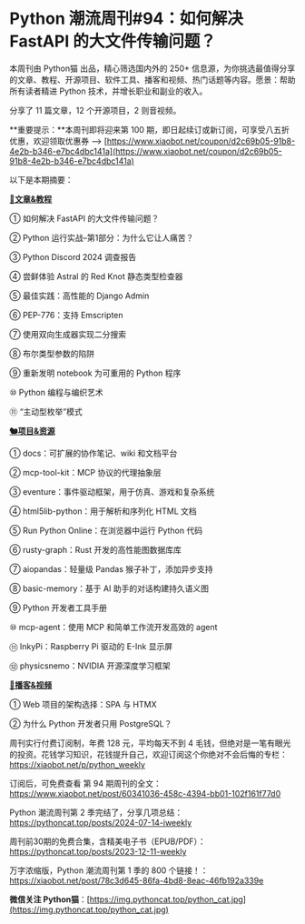 # Python 潮流周刊#94：如何解决 FastAPI 的大文件传输问题？

本周刊由 Python猫 出品，精心筛选国内外的 250+ 信息源，为你挑选最值得分享的文章、教程、开源项目、软件工具、播客和视频、热门话题等内容。愿景：帮助所有读者精进 Python 技术，并增长职业和副业的收入。

分享了 11 篇文章，12 个开源项目，2 则音视频。



**重要提示：**本周刊即将迎来第 100 期，即日起续订或新订阅，可享受八五折优惠，欢迎领取优惠券 --> [https://www.xiaobot.net/coupon/d2c69b05-91b8-4e2b-b346-e7bc4dbc141a](https://www.xiaobot.net/coupon/d2c69b05-91b8-4e2b-b346-e7bc4dbc141a)



以下是本期摘要： 

**[🦄文章&教程](https://xiaobot.net/p/python_weekly)**


① 如何解决 FastAPI 的大文件传输问题？

② Python 运行实战–第1部分：为什么它让人痛苦？

③ Python Discord 2024 调查报告

④ 尝鲜体验 Astral 的 Red Knot 静态类型检查器

⑤ 最佳实践：高性能的 Django Admin

⑥ PEP-776：支持 Emscripten

⑦ 使用双向生成器实现二分搜索

⑧ 布尔类型参数的陷阱

⑨ 重新发明 notebook 为可重用的 Python 程序

⑩ Python 编程与编织艺术

⑪ “主动型枚举”模式

**[🐿️项目&资源](https://xiaobot.net/p/python_weekly)**


① docs：可扩展的协作笔记、wiki 和文档平台

② mcp-tool-kit：MCP 协议的代理抽象层

③ eventure：事件驱动框架，用于仿真、游戏和复杂系统

④ html5lib-python：用于解析和序列化 HTML 文档

⑤ Run Python Online：在浏览器中运行 Python 代码

⑥ rusty-graph：Rust 开发的高性能图数据库库

⑦ aiopandas：轻量级 Pandas 猴子补丁，添加异步支持

⑧ basic-memory：基于 AI 助手的对话构建持久语义图

⑨ Python 开发者工具手册

⑩ mcp-agent：使用 MCP 和简单工作流开发高效的 agent

⑪ InkyPi：Raspberry Pi 驱动的 E-Ink 显示屏

⑫ physicsnemo：NVIDIA 开源深度学习框架

**[🐢播客&视频](https://xiaobot.net/p/python_weekly)**


① Web 项目的架构选择：SPA 与 HTMX

② 为什么 Python 开发者只用 PostgreSQL？



周刊实行付费订阅制，年费 128 元，平均每天不到 4 毛钱，但绝对是一笔有眼光的投资。花钱学习知识，花钱提升自己，欢迎订阅这个你绝对不会后悔的专栏：https://xiaobot.net/p/python_weekly

订阅后，可免费查看 第 94 期周刊的全文：https://www.xiaobot.net/post/60341036-458c-4394-bb01-102f161f77d0

Python 潮流周刊第 2 季完结了，分享几项总结：https://pythoncat.top/posts/2024-07-14-iweekly

周刊前30期的免费合集，含精美电子书（EPUB/PDF）：https://pythoncat.top/posts/2023-12-11-weekly

万字浓缩版，Python 潮流周刊第 1 季的 800 个链接！：https://xiaobot.net/post/78c3d645-86fa-4bd8-8eac-46fb192a339e

**微信关注 Python猫**：[https://img.pythoncat.top/python_cat.jpg](https://img.pythoncat.top/python_cat.jpg)

